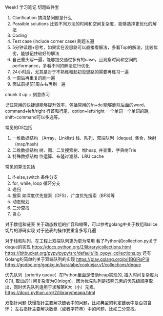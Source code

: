 Week1 学习笔记
切题四件套
1. Clarification 搞清楚问题是什么
2. Possible solutions 比较不同方法的时间和空间复杂度，能够选择更优化的解法
3. Coding
4. Test case (include corner case)
刷题五遍
1. 5分钟读题+思考，如果实在没思路可以直接看解法，多看Top的解法，比较优劣，能够记住较好的解法
2. 自己重头写一遍，能够提交通过多有的case，且观察时间和空间的performance，多看不同的解法进行优化
3. 24小时后，尤其是对于不熟练和起初没思路的需要再练习一遍
4. 一周后再重复的刷一遍
5. 面试前提前1周左右再刷一遍

chunk it up + 刻意练习

记住常用的快捷键能够提升效率，包括常用的fn+del能够删除后面的word，command+left/right 行首和行尾，option+left/right 一个单词一个单词的跳, shift+command可以多选等。

常见的DS包括
1. 一维数据结构 （Array，Linklist)
栈、队列、双端队列（deque), 集合，映射（map/hash)
2. 二维数据结构
树、图、二叉搜索树、堆heap, 并查集、字典树Trie
3. 特殊数据结构
位运算、布隆过滤器、LRU cache

常见的算法包括
1. if-else,switch 条件分支
2. for, while, loop 循环分支
3. 递归
4. 搜索 如深度优先搜索（DFS）、广度优先搜索（BFS)等
5. 动态规划
6. 二分查找
7. 贪心

对于数组和链表
关于动态数组的扩容和缩荣，可以参考golang中关于数组和slice切片的源码实现
对于链表的操作要重复多写几遍

对于栈和队列，在工程上双端队列更为更为常用
看了Python的collection.py关于deque的实现
https://docs.python.org/2/library/collections.html
https://bitbucket.org/pypy/pypy/src/default/lib_pypy/_collections.py
还有Golang的简单的关于双端队列的实现
https://play.golang.org/p/i1BGlRsP19
https://godoc.org/gopkg.in/karalabe/cookiejar.v1/collections/deque

优先队列（priority queue）在Python里面是借助heap实现的, 插入时间复杂度为O(1), 取出的时间复杂度为O(nlogn)，因为优先队列是按照元素的优先级顺序取出，同时优先队列适用于求解第K大（小）元素。
https://docs.python.org/2/library/heapq.html

双指针问题
快慢指针主要解决链表中的问题，比如典型的判定链表中是否包含环；
左右指针主要解决数组（或者字符串）中的问题，比如二分查找。
